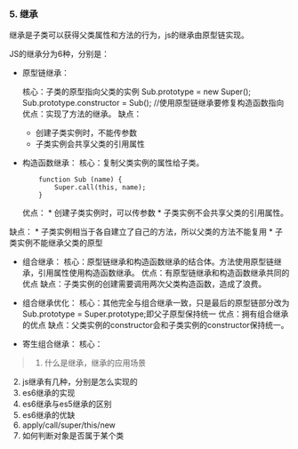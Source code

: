 ### 5. 继承
继承是子类可以获得父类属性和方法的行为，js的继承由原型链实现。

JS的继承分为6种，分别是：
* 原型链继承：

    核心：子类的原型指向父类的实例 
    Sub.prototype = new Super();
    Sub.prototype.constructor = Sub(); //使用原型链继承要修复构造函数指向
    优点：实现了方法的继承。
    缺点：
    * 创建子类实例时，不能传参数
    * 子类实例会共享父类的引用属性

* 构造函数继承：
    核心：复制父类实例的属性给子类。
    
    ```
        function Sub (name) {
            Super.call(this, name);
        }

    ```
    
    优点：
        * 创建子类实例时，可以传参数
        * 子类实例不会共享父类的引用属性。
              
 缺点：
        * 子类实例相当于各自建立了自己的方法，所以父类的方法不能复用
        * 子类实例不能继承父类的原型
    
* 组合继承：
    核心：原型链继承和构造函数继承的结合体。方法使用原型链继承，引用属性使用构造函数继承。
    优点：有原型链继承和构造函数继承共同的优点
    缺点：子类实例的创建需要调用两次父类构造函数，造成了浪费。
    
* 组合继承优化：
    核心：其他完全与组合继承一致，只是最后的原型链部分改为
    Sub.prototype = Super.prototype;即父子原型保持统一
    优点：拥有组合继承的优点
    缺点：父类实例的constructor会和子类实例的constructor保持统一。

* 寄生组合继承：
    核心：
    
    












> 1. 什么是继承，继承的应用场景
2. js继承有几种，分别是怎么实现的
3. es6继承的实现
4. es6继承与es5继承的区别
5. es6继承的优缺
6. apply/call/super/this/new
7. 如何判断对象是否属于某个类



